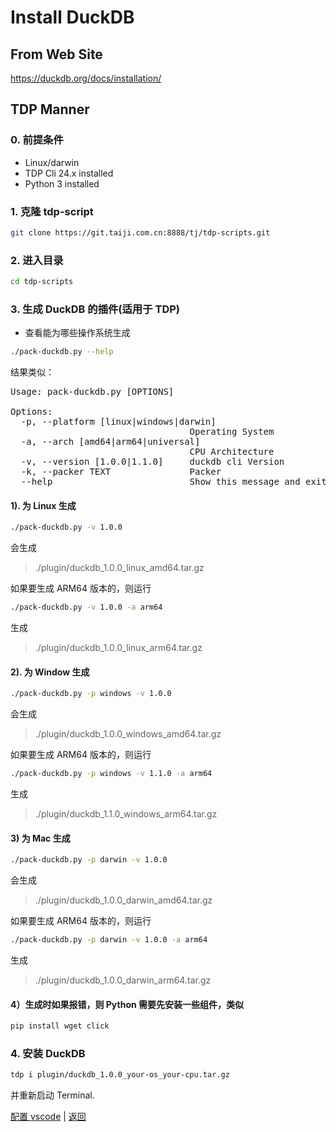 # Install DuckDB

## From Web Site

https://duckdb.org/docs/installation/

## TDP Manner

### 0. 前提条件

- Linux/darwin
- TDP Cli 24.x installed
- Python 3 installed

### 1. 克隆 tdp-script

```bash
git clone https://git.taiji.com.cn:8888/tj/tdp-scripts.git
```

### 2. 进入目录

```bash
cd tdp-scripts
```

### 3. 生成 DuckDB 的插件(适用于 TDP)

- 查看能为哪些操作系统生成

```bash
./pack-duckdb.py --help
```

结果类似：

<pre>
Usage: pack-duckdb.py [OPTIONS]

Options:
  -p, --platform [linux|windows|darwin]
                                  Operating System
  -a, --arch [amd64|arm64|universal]
                                  CPU Architecture
  -v, --version [1.0.0|1.1.0]     duckdb cli Version
  -k, --packer TEXT               Packer
  --help                          Show this message and exit.
</pre>

#### 1). 为 Linux 生成

```bash
./pack-duckdb.py -v 1.0.0
```

会生成

> ./plugin/duckdb_1.0.0_linux_amd64.tar.gz

如果要生成 ARM64 版本的，则运行

```bash
./pack-duckdb.py -v 1.0.0 -a arm64
```

生成

> ./plugin/duckdb_1.0.0_linux_arm64.tar.gz

#### 2). 为 Window 生成

```bash
./pack-duckdb.py -p windows -v 1.0.0
```

会生成

> ./plugin/duckdb_1.0.0_windows_amd64.tar.gz

如果要生成 ARM64 版本的，则运行

```bash
./pack-duckdb.py -p windows -v 1.1.0 -a arm64
```

生成

> ./plugin/duckdb_1.1.0_windows_arm64.tar.gz

#### 3) 为 Mac 生成

```bash
./pack-duckdb.py -p darwin -v 1.0.0
```

会生成

> ./plugin/duckdb_1.0.0_darwin_amd64.tar.gz

如果要生成 ARM64 版本的，则运行

```bash
./pack-duckdb.py -p darwin -v 1.0.0 -a arm64
```

生成

> ./plugin/duckdb_1.0.0_darwin_arm64.tar.gz

#### 4）生成时如果报错，则 Python 需要先安装一些组件，类似

```bash
pip install wget click
```

### 4. 安装 DuckDB

```bash
tdp i plugin/duckdb_1.0.0_your-os_your-cpu.tar.gz
```

并重新启动 Terminal.

[配置 vscode](02-vscode.md) | [返回](readme.md)
